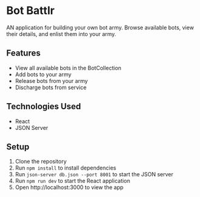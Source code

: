 # Bot Battlr

AN application for building your own bot army. Browse available bots, view their details, and enlist them into your army.

## Features

- View all available bots in the BotCollection
- Add bots to your army
- Release bots from your army
- Discharge bots from service

## Technologies Used

- React
- JSON Server

## Setup

1. Clone the repository
2. Run `npm install` to install dependencies
3. Run `json-server db.json --port 8001` to start the JSON server
4. Run `npm run dev` to start the React application
5. Open http://localhost:3000 to view the app



